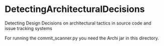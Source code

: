 # DetectingArchitecturalDecisions
Detecting Design Decisions on architectural tactics in source code and issue tracking systems

For running the commit_scanner.py you need the Archi jar in this directory.